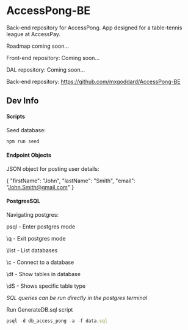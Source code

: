 # AccessPong-BE

Back-end repository for AccessPong. App designed for a table-tennis league at AccessPay.

Roadmap coming soon...

Front-end repository: Coming soon...

DAL repository: Coming soon...

Back-end repository: https://github.com/mxgoddard/AccessPong-BE

## Dev Info

#### Scripts

Seed database:

```js
npm run seed
```

#### Endpoint Objects

JSON object for posting user details:

{
	"firstName": "John",
	"lastName": "Smith",
	"email": "John.Smith@gmail.com"
}

#### PostgresSQL

Navigating postgres:

psql   - Enter postgres mode

\q     - Exit postgres mode

\list  - List databases

\c     - Connect to a database

\dt    - Show tables in database

\dS    - Shows specific table type

*SQL queries can be run directly in the postgres terminal*


Run GenerateDB.sql script

```js
psql -d db_access_pong -a -f data.sql
```